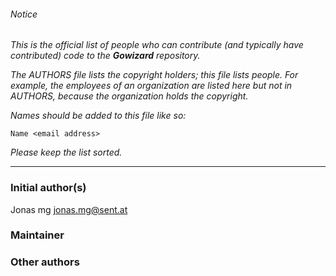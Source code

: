 ###### Notice

*This is the official list of people who can contribute (and typically have
contributed) code to the **Gowizard** repository.*

*The AUTHORS file lists the copyright holders; this file lists people. For
example, the employees of an organization are listed here but not in AUTHORS,
because the organization holds the copyright.*

*Names should be added to this file like so:*

	Name <email address>

*Please keep the list sorted.*

* * *

### Initial author(s)

Jonas mg <jonas.mg@sent.at>

### Maintainer



### Other authors


